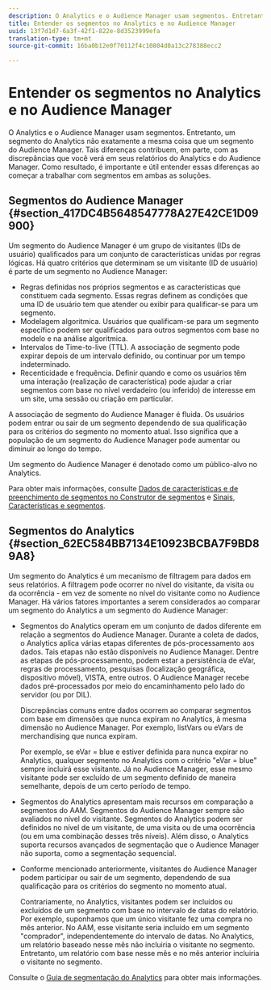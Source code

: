 ```yaml
---
description: O Analytics e o Audience Manager usam segmentos. Entretanto, um segmento do Analytics não exatamente a mesma coisa que um segmento do Audience Manager. Tais diferenças contribuem, em parte, com as discrepâncias que você verá em seus relatórios do Analytics e do Audience Manager. Como resultado, é importante e útil entender essas diferenças ao começar a trabalhar com segmentos em ambas as soluções.
title: Entender os segmentos no Analytics e no Audience Manager
uuid: 13f7d1d7-6a3f-42f1-822e-8d3523999efa
translation-type: tm+mt
source-git-commit: 16ba0b12e0f70112f4c10804d0a13c278388ecc2

---
```



# Entender os segmentos no Analytics e no Audience Manager

O Analytics e o Audience Manager usam segmentos. Entretanto, um segmento do Analytics não exatamente a mesma coisa que um segmento do Audience Manager. Tais diferenças contribuem, em parte, com as discrepâncias que você verá em seus relatórios do Analytics e do Audience Manager. Como resultado, é importante e útil entender essas diferenças ao começar a trabalhar com segmentos em ambas as soluções.

## Segmentos do Audience Manager {#section_417DC4B5648547778A27E42CE1D09900}

Um segmento do Audience Manager é um grupo de visitantes (IDs de usuário) qualificados para um conjunto de características unidas por regras lógicas. Há quatro critérios que determinam se um visitante (ID de usuário) é parte de um segmento no Audience Manager:

* Regras definidas nos próprios segmentos e as características que constituem cada segmento. Essas regras definem as condições que uma ID de usuário tem que atender ou exibir para qualificar-se para um segmento.
* Modelagem algoritmica. Usuários que qualificam-se para um segmento específico podem ser qualificados para outros segmentos com base no modelo e na análise algoritmica.
* Intervalos de Time-to-live (TTL). A associação de segmento pode expirar depois de um intervalo definido, ou continuar por um tempo indeterminado.
* Recenticidade e frequência. Definir quando e como os usuários têm uma interação (realização de característica) pode ajudar a criar segmentos com base no nível verdadeiro (ou inferido) de interesse em um site, uma sessão ou criação em particular.

A associação de segmento do Audience Manager é fluida. Os usuários podem entrar ou sair de um segmento dependendo de sua qualificação para os critérios do segmento no momento atual. Isso significa que a população de um segmento do Audience Manager pode aumentar ou diminuir ao longo do tempo.

Um segmento do Audience Manager é denotado como um público-alvo no Analytics.

Para obter mais informações, consulte [Dados de características e de preenchimento de segmentos no Construtor de segmentos](https://marketing.adobe.com/resources/help/en_US/aam/segment-builder-data.html) e [Sinais, Características e segmentos](https://marketing.adobe.com/resources/help/en_US/aam/c_signal_trait_segment.html).

## Segmentos do Analytics {#section_62EC584BB7134E10923BCBA7F9BD89A8}

Um segmento do Analytics é um mecanismo de filtragem para dados em seus relatórios. A filtragem pode ocorrer no nível do visitante, da visita ou da ocorrência - em vez de somente no nível do visitante como no Audience Manager. Há vários fatores importantes a serem considerados ao comparar um segmento do Analytics a um segmento do Audience Manager:

* Segmentos do Analytics operam em um conjunto de dados diferente em relação a segmentos do Audience Manager. Durante a coleta de dados, o Analytics aplica várias etapas diferentes de pós-processamento aos dados. Tais etapas não estão disponíveis no Audience Manager. Dentre as etapas de pós-processamento, podem estar a persistência de eVar, regras de processamento, pesquisas (localização geográfica, dispositivo móvel), VISTA, entre outros. O Audience Manager recebe dados pré-processados por meio do encaminhamento pelo lado do servidor (ou por DIL).

   Discrepâncias comuns entre dados ocorrem ao comparar segmentos com base em dimensões que nunca expiram no Analytics, à mesma dimensão no Audience Manager. Por exemplo, listVars ou eVars de merchandising que nunca expiram.

   Por exemplo, se eVar = blue e estiver definida para nunca expirar no Analytics, qualquer segmento no Analytics com o critério "eVar = blue" sempre incluirá esse visitante. Já no Audience Manager, esse mesmo visitante pode ser excluído de um segmento definido de maneira semelhante, depois de um certo período de tempo.

* Segmentos do Analytics apresentam mais recursos em comparação a segmentos do AAM. Segmentos do Audience Manager sempre são avaliados no nível do visitante. Segmentos do Analytics podem ser definidos no nível de um visitante, de uma visita ou de uma ocorrência (ou em uma combinação desses três níveis). Além disso, o Analytics suporta recursos avançados de segmentação que o Audience Manager não suporta, como a segmentação sequencial.
* Conforme mencionado anteriormente, visitantes do Audience Manager podem participar ou sair de um segmento, dependendo de sua qualificação para os critérios do segmento no momento atual.

   Contrariamente, no Analytics, visitantes podem ser incluídos ou excluídos de um segmento com base no intervalo de datas do relatório. Por exemplo, suponhamos que um único visitante fez uma compra no mês anterior. No AAM, esse visitante seria incluído em um segmento "comprador", independentemente do intervalo de datas. No Analytics, um relatório baseado nesse mês não incluiria o visitante no segmento. Entretanto, um relatório com base nesse mês e no mês anterior incluiria o visitante no segmento.

Consulte o [Guia de segmentação do Analytics](https://marketing.adobe.com/resources/help/en_US/analytics/segment/) para obter mais informações.
